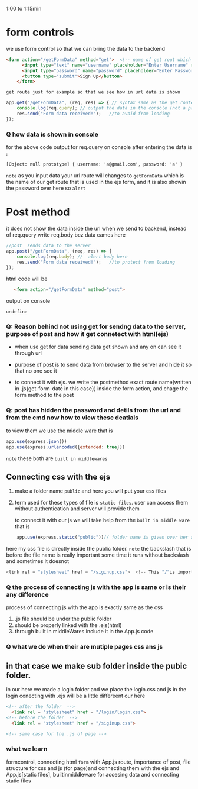 1:00 to 1:15min

# form controls
we use form control so that we can bring the data to the backend 

```html
<form action="/getFormData" method="get">  <!-- name of get rout which we created in app.js, by default all form hits post--> 
      <input type="text" name="username" placeholder="Enter Username" required /> <!--name is realy imp bcz backend pr yh he name as a attribute ata hain (similar to dbs attribute ) -->>
      <input type="password" name="password" placeholder="Enter Password" required />
      <button type="submit">Sign Up</button>
    </form>
```

`get route just for example so that we see how in url data is shown` 

```js 
app.get("/getFormData", (req, res) => { // syntax same as the get route 
    console.log(req.query); // output the data in the console (not a professional)
    res.send("Form data received!");   //to avoid from loading 
});

```
 

### Q how data is shown in console
for the above code output for req.query on console after entering the data is :

```cmd
[Object: null prototype] { username: 'a@gmail.com', password: 'a' }
```
`note` as you input data your url route will changes to `getFormData` which is the name of our get route that is used in the ejs form,
and it is also showin the password over here so ``alert``


# Post method 

it does not show the data inside the url when we send to backend, instead of req.query write req.body bcz data cames here  

```js 
//post  sends data to the server 
app.post("/getFormData", (req, res) => {
    console.log(req.body); //  alert body here
    res.send("Form data received!");   //to protect from loading 
}); 
```
html code will be 
```html 
   <form action="/getFormData" method="post"> 
```

output on console 
```
undefine
```

### Q: Reason behind not using get for sendng data to the server, purpose of post and how it get connetect with html(ejs)

- when use get for data sending data get shown and any on can see it through url
- purpose of post is to send data from browser to the server and hide it so that no one see it 

- to connect it with ejs. we write the postmethod exact route name(written in .js{get-form-date in this case}) inside the form action, and chage the form method to the post 

### Q: post has hidden the password and detils from the url and from the cmd now how to view these deatials

to view them we use the middle ware that is 

```js
app.use(express.json())
app.use(express.urlencoded({extended: true}))
```
`note` these both are `built in middlewares`


## Connecting css with the ejs 

1. make a folder name `public` and here you will put your css files
2. term used for these types of file is `static files`. user can access them without authentication and server will provide them 
   
   to connect it with our js we will take help from the `built in middle ware` that is 
```js 
    app.use(express.static("public"))// folder name is given over her similar to setingup   the  ejs file. 
   ```
   here my css file is directly inside the public folder. `note` the backslash that is before the file name is really important some time it runs without backslash and sometimes it doesnot  
```cs
<link rel = "stylesheet" href = "/siginup.css">  <!-- This "/"is important -->
```

### Q the process of connecting js with the app is same or is their any difference
process of connecting js with the app is exactly same as the css
1. .js file should be under the public folder 
2. should be properly linked with the .ejs(html)
3. through built in middleWares include it in the App.js code 


### Q what we do when their are mutiple pages css ans js 

in that case we make sub folder inside the pubic folder.
---
in our here we made a login folder and we place the login.css and js in the login
conecting with .ejs will be a little differeent our here

```html
<!-- after the folder  -->
  <link rel = "stylesheet" href = "/login/login.css"> 
<!-- before the folder  -->
  <link rel = "stylesheet" href = "/siginup.css"> 

<!-- same case for the .js of page -->

```
### what we learn 

formcontrol, connecting html `form` with App.js route, importance of post, file structure for css and js (for page)and connecting them with the ejs and App.js[static files], builtinmiddleware for accesing data and connecting static files

